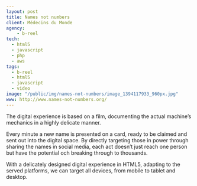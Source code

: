 ```yaml
---
layout: post
title: Names not numbers
client: Médecins du Monde
agency:
    - b-reel
tech:
  - html5
  - javascript
  - php
  - aws
tags:
  - b-reel
  - html5
  - javascript
  - video
image: "/public/img/names-not-numbers/image_1394117933_960px.jpg"
www: http://www.names-not-numbers.org/
---
```


The digital experience is based on a film, documenting the actual machine’s mechanics in a highly delicate manner.

Every minute a new name is presented on a card, ready to be claimed and sent out into the digital space. By directly targeting those in power through sharing the names in social media, each act doesn’t just reach one person but have the potential och breaking through to thousands.

With a delicately designed digital experience in HTML5, adapting to the served platforms, we can target all devices, from mobile to tablet and desktop.